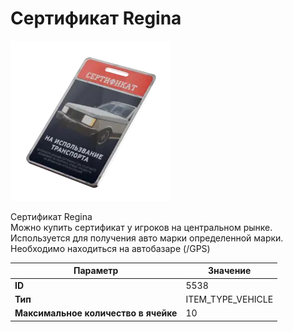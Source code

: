 # Сертификат Regina

![Item Image](../img/5538.webp?raw=true)

Сертификат Regina<br>Можно купить сертификат у игроков на центральном рынке.<br>Используется для получения авто марки определенной марки.<br>Необходимо находиться на автобазаре (/GPS)


| Параметр | Значение |
|----------|----------|
| **ID** | 5538 |
| **Тип** | ITEM_TYPE_VEHICLE |
| **Максимальное количество в ячейке** | 10 |

